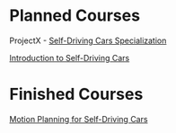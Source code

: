 # Planned Courses

ProjectX - [Self-Driving Cars Specialization]( https://www.coursera.org/specializations/self-driving-cars )

   [Introduction to Self-Driving Cars]( https://www.coursera.org/learn/intro-self-driving-cars?specialization=self-driving-cars )

# Finished Courses 

   [Motion Planning for Self-Driving Cars]( https://www.coursera.org/learn/motion-planning-self-driving-cars )

